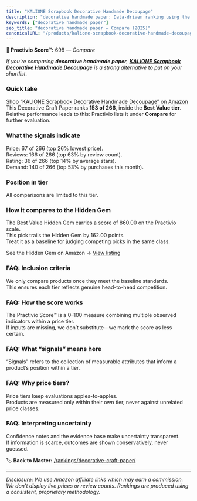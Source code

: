 ```yaml
---
title: "KALIONE Scrapbook Decorative Handmade Decoupage"
description: "decorative handmade paper: Data-driven ranking using the Practivio Score™. Positioned by quality, value, demand, findability, momentum."
keywords: ["decorative handmade paper"]
seo_title: "decorative handmade paper — Compare (2025)"
canonicalURL: "/products/kalione-scrapbook-decorative-handmade-decoupage-B0CDLFK35G/"
---
```


**🛒 Practivio Score™:** 698 — _Compare_


*If you're comparing **decorative handmade paper**, **[KALIONE Scrapbook Decorative Handmade Decoupage](https://www.amazon.com/dp/B0CDLFK35G?tag=practivio-20)** is a strong alternative to put on your shortlist.*
### Quick take
[Shop “KALIONE Scrapbook Decorative Handmade Decoupage” on Amazon](https://www.amazon.com/dp/B0CDLFK35G?tag=practivio-20)
This Decorative Craft Paper ranks **153 of 266**, inside the **Best Value tier**.  
Relative performance leads to this: Practivio lists it under **Compare** for further evaluation.

### What the signals indicate
Price: 67 of 266 (top 26% lowest price).  
Reviews: 166 of 266 (top 63% by review count).  
Rating: 36 of 266 (top 14% by average stars).  
Demand: 140 of 266 (top 53% by purchases this month).

### Position in tier
All comparisons are limited to this tier.

### How it compares to the Hidden Gem
The Best Value Hidden Gem carries a score of 860.00 on the Practivio scale.  
This pick trails the Hidden Gem by 162.00 points.  
Treat it as a baseline for judging competing picks in the same class.  

See the Hidden Gem on Amazon → [View listing](https://www.amazon.com/dp/B07JMT3FZX?tag=practivio-20)

### FAQ: Inclusion criteria
We only compare products once they meet the baseline standards.  
This ensures each tier reflects genuine head-to-head competition.

### FAQ: How the score works
The Practivio Score™ is a 0–100 measure combining multiple observed indicators within a price tier.  
If inputs are missing, we don’t substitute—we mark the score as less certain.

### FAQ: What “signals” means here
“Signals” refers to the collection of measurable attributes that inform a product’s position within a tier.

### FAQ: Why price tiers?
Price tiers keep evaluations apples-to-apples.  
Products are measured only within their own tier, never against unrelated price classes.

### FAQ: Interpreting uncertainty
Confidence notes and the evidence base make uncertainty transparent.  
If information is scarce, outcomes are shown conservatively, never guessed.

<!-- Missing template for Compare/CompareWithinPriceClass -->


🏷️ **Back to Master:** [/rankings/decorative-craft-paper/](/rankings/decorative-craft-paper/)

---
_Disclosure: We use Amazon affiliate links which may earn a commission. We don’t display live prices or review counts. Rankings are produced using a consistent, proprietary methodology._
